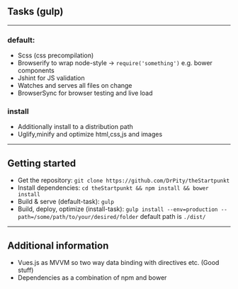 ## Tasks (gulp)

---

### default:
- Scss (css precompilation)
- Browserify to wrap node-style -> `require('something')` e.g. bower components
- Jshint for JS validation
- Watches and serves all files on change
- BrowserSync for browser testing and live load


### install
- Additionally install to a distribution path
- Uglify,minify and optimize html,css,js and images

---

## Getting started
- Get the repository: `git clone https://github.com/DrPity/theStartpunkt`
- Install dependencies: `cd theStartpunkt && npm install && bower install`
- Build & serve (default-task): `gulp`
- Build, deploy, optimize (install-task): `gulp install --env=production --path=/some/path/to/your/desired/folder` default path is `./dist/`

---

## Additional information

- Vues.js as MVVM so two way data binding with directives etc. (Good stuff)
- Dependencies as a combination of npm and bower
